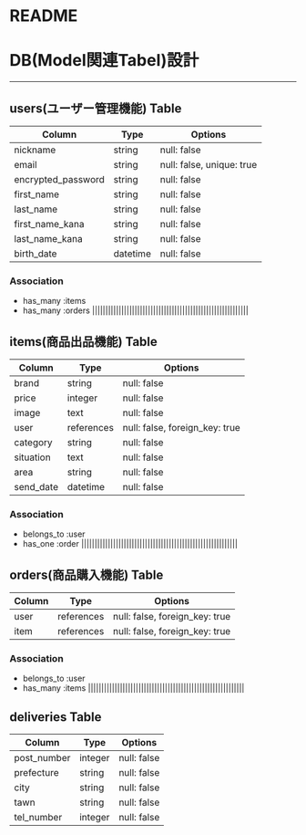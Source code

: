 # README


# DB(Model関連Tabel)設計

----------------------------------------------------------

## users(ユーザー管理機能) Table

| Column             | Type     | Options                   |
| ------------------ | -------- | ------------------------- |
| nickname           | string   | null: false             	|
| email              | string   | null: false, unique: true	|
| encrypted_password | string   | null: false               |
| first_name         | string   | null: false             	|
| last_name          | string   | null: false             	|
| first_name_kana    | string   | null: false             	|
| last_name_kana     | string   | null: false             	|
| birth_date         | datetime | null: false             	|


### Association
- has_many :items
- has_many :orders
|||||||||||||||||||||||||||||||||||||||||||||||||||||||||||


## items(商品出品機能) Table

| Column     | Type       | Options                        |
| ---------- | ---------- | ------------------------------ |
| brand      | string     | null: false                    |
| price      | integer    | null: false                    |
| image      | text       | null: false                    |
| user       | references | null: false, foreign_key: true |
| category   | string     | null: false                    |
| situation  | text       | null: false                    |
| area       | string     | null: false                    |
| send_date  | datetime   | null: false                    |


### Association
- belongs_to :user
- has_one :order
|||||||||||||||||||||||||||||||||||||||||||||||||||||||||||


## orders(商品購入機能) Table
| Column      | Type       | Options                        |
| ----------- | ---------- | ------------------------------ |
| user        | references | null: false, foreign_key: true |
| item        | references | null: false, foreign_key: true |
<!-- 決済：クレジットカード決済代行サービス[pay.jp] -->

### Association
- belongs_to :user 
- has_many :items
|||||||||||||||||||||||||||||||||||||||||||||||||||||||||||


## deliveries Table
| Column      | Type       | Options                        |
| ----------- | ---------- | ------------------------------ |
| post_number | integer    | null: false                    |
| prefecture  | string     | null: false                    |
| city        | string     | null: false                    |
| tawn        | string     | null: false                    |
| tel_number  | integer    | null: false                    |
